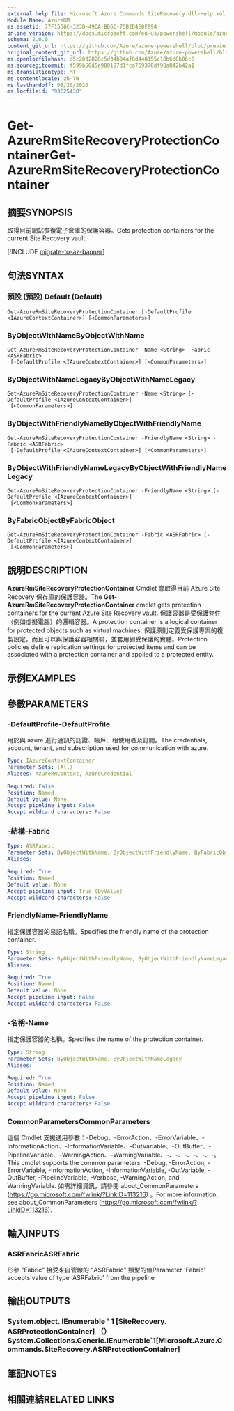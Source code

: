 ```yaml
---
external help file: Microsoft.Azure.Commands.SiteRecovery.dll-Help.xml
Module Name: AzureRM
ms.assetid: 77F1556C-323D-49CA-BD6C-75B2D4E0F894
online version: https://docs.microsoft.com/en-us/powershell/module/azurerm.siterecovery/get-azurermsiterecoveryprotectioncontainer
schema: 2.0.0
content_git_url: https://github.com/Azure/azure-powershell/blob/preview/src/ResourceManager/SiteRecovery/Commands.SiteRecovery/help/Get-AzureRmSiteRecoveryProtectionContainer.md
original_content_git_url: https://github.com/Azure/azure-powershell/blob/preview/src/ResourceManager/SiteRecovery/Commands.SiteRecovery/help/Get-AzureRmSiteRecoveryProtectionContainer.md
ms.openlocfilehash: d5c2032828c5d34b94af8d448155c18b6d8b06c6
ms.sourcegitcommit: f599b50d5e980197d1fca769378df90a842b42a1
ms.translationtype: MT
ms.contentlocale: zh-TW
ms.lasthandoff: 08/20/2020
ms.locfileid: "93625430"
---
```

# <span data-ttu-id="7a9e3-101">Get-AzureRmSiteRecoveryProtectionContainer</span><span class="sxs-lookup"><span data-stu-id="7a9e3-101">Get-AzureRmSiteRecoveryProtectionContainer</span></span>

## <span data-ttu-id="7a9e3-102">摘要</span><span class="sxs-lookup"><span data-stu-id="7a9e3-102">SYNOPSIS</span></span>
<span data-ttu-id="7a9e3-103">取得目前網站恢復電子倉庫的保護容器。</span><span class="sxs-lookup"><span data-stu-id="7a9e3-103">Gets protection containers for the current Site Recovery vault.</span></span>

[!INCLUDE [migrate-to-az-banner](../../includes/migrate-to-az-banner.md)]

## <span data-ttu-id="7a9e3-104">句法</span><span class="sxs-lookup"><span data-stu-id="7a9e3-104">SYNTAX</span></span>

### <span data-ttu-id="7a9e3-105">預設 (預設) </span><span class="sxs-lookup"><span data-stu-id="7a9e3-105">Default (Default)</span></span>
```
Get-AzureRmSiteRecoveryProtectionContainer [-DefaultProfile <IAzureContextContainer>] [<CommonParameters>]
```

### <span data-ttu-id="7a9e3-106">ByObjectWithName</span><span class="sxs-lookup"><span data-stu-id="7a9e3-106">ByObjectWithName</span></span>
```
Get-AzureRmSiteRecoveryProtectionContainer -Name <String> -Fabric <ASRFabric>
 [-DefaultProfile <IAzureContextContainer>] [<CommonParameters>]
```

### <span data-ttu-id="7a9e3-107">ByObjectWithNameLegacy</span><span class="sxs-lookup"><span data-stu-id="7a9e3-107">ByObjectWithNameLegacy</span></span>
```
Get-AzureRmSiteRecoveryProtectionContainer -Name <String> [-DefaultProfile <IAzureContextContainer>]
 [<CommonParameters>]
```

### <span data-ttu-id="7a9e3-108">ByObjectWithFriendlyName</span><span class="sxs-lookup"><span data-stu-id="7a9e3-108">ByObjectWithFriendlyName</span></span>
```
Get-AzureRmSiteRecoveryProtectionContainer -FriendlyName <String> -Fabric <ASRFabric>
 [-DefaultProfile <IAzureContextContainer>] [<CommonParameters>]
```

### <span data-ttu-id="7a9e3-109">ByObjectWithFriendlyNameLegacy</span><span class="sxs-lookup"><span data-stu-id="7a9e3-109">ByObjectWithFriendlyNameLegacy</span></span>
```
Get-AzureRmSiteRecoveryProtectionContainer -FriendlyName <String> [-DefaultProfile <IAzureContextContainer>]
 [<CommonParameters>]
```

### <span data-ttu-id="7a9e3-110">ByFabricObject</span><span class="sxs-lookup"><span data-stu-id="7a9e3-110">ByFabricObject</span></span>
```
Get-AzureRmSiteRecoveryProtectionContainer -Fabric <ASRFabric> [-DefaultProfile <IAzureContextContainer>]
 [<CommonParameters>]
```

## <span data-ttu-id="7a9e3-111">說明</span><span class="sxs-lookup"><span data-stu-id="7a9e3-111">DESCRIPTION</span></span>
<span data-ttu-id="7a9e3-112">**AzureRmSiteRecoveryProtectionContainer** Cmdlet 會取得目前 Azure Site Recovery 保存庫的保護容器。</span><span class="sxs-lookup"><span data-stu-id="7a9e3-112">The **Get-AzureRmSiteRecoveryProtectionContainer** cmdlet gets protection containers for the current Azure Site Recovery vault.</span></span>
<span data-ttu-id="7a9e3-113">保護容器是受保護物件（例如虛擬電腦）的邏輯容器。</span><span class="sxs-lookup"><span data-stu-id="7a9e3-113">A protection container is a logical container for protected objects such as virtual machines.</span></span>
<span data-ttu-id="7a9e3-114">保護原則定義受保護專案的複製設定，而且可以與保護容器相關聯，並套用到受保護的實體。</span><span class="sxs-lookup"><span data-stu-id="7a9e3-114">Protection policies define replication settings for protected items and can be associated with a protection container and applied to a protected entity.</span></span>

## <span data-ttu-id="7a9e3-115">示例</span><span class="sxs-lookup"><span data-stu-id="7a9e3-115">EXAMPLES</span></span>

## <span data-ttu-id="7a9e3-116">參數</span><span class="sxs-lookup"><span data-stu-id="7a9e3-116">PARAMETERS</span></span>

### <span data-ttu-id="7a9e3-117">-DefaultProfile</span><span class="sxs-lookup"><span data-stu-id="7a9e3-117">-DefaultProfile</span></span>
<span data-ttu-id="7a9e3-118">用於與 azure 進行通訊的認證、帳戶、租使用者及訂閱。</span><span class="sxs-lookup"><span data-stu-id="7a9e3-118">The credentials, account, tenant, and subscription used for communication with azure.</span></span>

```yaml
Type: IAzureContextContainer
Parameter Sets: (All)
Aliases: AzureRmContext, AzureCredential

Required: False
Position: Named
Default value: None
Accept pipeline input: False
Accept wildcard characters: False
```

### <span data-ttu-id="7a9e3-119">-結構</span><span class="sxs-lookup"><span data-stu-id="7a9e3-119">-Fabric</span></span>
```yaml
Type: ASRFabric
Parameter Sets: ByObjectWithName, ByObjectWithFriendlyName, ByFabricObject
Aliases: 

Required: True
Position: Named
Default value: None
Accept pipeline input: True (ByValue)
Accept wildcard characters: False
```

### <span data-ttu-id="7a9e3-120">FriendlyName</span><span class="sxs-lookup"><span data-stu-id="7a9e3-120">-FriendlyName</span></span>
<span data-ttu-id="7a9e3-121">指定保護容器的易記名稱。</span><span class="sxs-lookup"><span data-stu-id="7a9e3-121">Specifies the friendly name of the protection container.</span></span>

```yaml
Type: String
Parameter Sets: ByObjectWithFriendlyName, ByObjectWithFriendlyNameLegacy
Aliases: 

Required: True
Position: Named
Default value: None
Accept pipeline input: False
Accept wildcard characters: False
```

### <span data-ttu-id="7a9e3-122">-名稱</span><span class="sxs-lookup"><span data-stu-id="7a9e3-122">-Name</span></span>
<span data-ttu-id="7a9e3-123">指定保護容器的名稱。</span><span class="sxs-lookup"><span data-stu-id="7a9e3-123">Specifies the name of the protection container.</span></span>

```yaml
Type: String
Parameter Sets: ByObjectWithName, ByObjectWithNameLegacy
Aliases: 

Required: True
Position: Named
Default value: None
Accept pipeline input: False
Accept wildcard characters: False
```

### <span data-ttu-id="7a9e3-124">CommonParameters</span><span class="sxs-lookup"><span data-stu-id="7a9e3-124">CommonParameters</span></span>
<span data-ttu-id="7a9e3-125">這個 Cmdlet 支援通用參數：-Debug、-ErrorAction、-ErrorVariable、-InformationAction、-InformationVariable、-OutVariable、-OutBuffer、-PipelineVariable、-WarningAction、-WarningVariable、-、-、-、-、-、-。</span><span class="sxs-lookup"><span data-stu-id="7a9e3-125">This cmdlet supports the common parameters: -Debug, -ErrorAction, -ErrorVariable, -InformationAction, -InformationVariable, -OutVariable, -OutBuffer, -PipelineVariable, -Verbose, -WarningAction, and -WarningVariable.</span></span> <span data-ttu-id="7a9e3-126">如需詳細資訊，請參閱 about_CommonParameters (https://go.microsoft.com/fwlink/?LinkID=113216) 。</span><span class="sxs-lookup"><span data-stu-id="7a9e3-126">For more information, see about_CommonParameters (https://go.microsoft.com/fwlink/?LinkID=113216).</span></span>

## <span data-ttu-id="7a9e3-127">輸入</span><span class="sxs-lookup"><span data-stu-id="7a9e3-127">INPUTS</span></span>

### <span data-ttu-id="7a9e3-128">ASRFabric</span><span class="sxs-lookup"><span data-stu-id="7a9e3-128">ASRFabric</span></span>
<span data-ttu-id="7a9e3-129">形參 "Fabric" 接受來自管線的 "ASRFabric" 類型的值</span><span class="sxs-lookup"><span data-stu-id="7a9e3-129">Parameter 'Fabric' accepts value of type 'ASRFabric' from the pipeline</span></span>

## <span data-ttu-id="7a9e3-130">輸出</span><span class="sxs-lookup"><span data-stu-id="7a9e3-130">OUTPUTS</span></span>

### <span data-ttu-id="7a9e3-131">System.object. IEnumerable ' 1 [SiteRecovery. ASRProtectionContainer] （）</span><span class="sxs-lookup"><span data-stu-id="7a9e3-131">System.Collections.Generic.IEnumerable\`1[Microsoft.Azure.Commands.SiteRecovery.ASRProtectionContainer]</span></span>

## <span data-ttu-id="7a9e3-132">筆記</span><span class="sxs-lookup"><span data-stu-id="7a9e3-132">NOTES</span></span>

## <span data-ttu-id="7a9e3-133">相關連結</span><span class="sxs-lookup"><span data-stu-id="7a9e3-133">RELATED LINKS</span></span>

